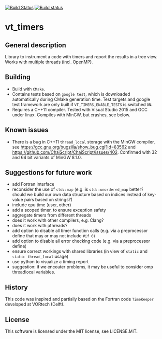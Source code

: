 [![Build Status](https://travis-ci.org/martinusbach/vt-timers.svg?branch=master)](https://travis-ci.org/martinusbach/vt-timers)
[![Build status](https://ci.appveyor.com/api/projects/status/56wbff12087v5el4/branch/master?svg=true)](https://ci.appveyor.com/project/martinusbach/vt-timers/branch/master)

vt_timers
=========

General description
-------------------

Library to instrument a code with timers and report the results in a tree view. Works with multiple threads (incl. OpenMP).


Building
--------

- Build with `CMake`.
- Contains tests based on `google test`, which is downloaded automatically during CMake generation time. Test targets and google test framework are only built if `VT_TIMERS_ENABLE_TESTS` is switched `ON`.
- Requires a C++11 compiler. Tested with Visual Studio 2015 and GCC under linux. Compiles with MinGW, but crashes, see below.


Known issues
------------

- There is a bug in C++11 `thread_local` storage with the MinGW compiler, see https://gcc.gnu.org/bugzilla/show_bug.cgi?id=83562 and https://github.com/ChaiScript/ChaiScript/issues/402. Confirmed with 32 and 64 bit variants of MinGW 8.1.0.


Suggestions for future work
---------------------------

- add Fortran interface
- reconsider the use of `std::map` (e.g. is `std::unordered_map` better? should we build our own data structure based on indices instead of key-value pairs based on strings?)
- include cpu time (user, other)
- add a scoped timer, to ensure exception safety
- aggregate timers from different threads
- does it work with other compilers, e.g. Clang?
- does it work with pthreads?
- add option to disable all timer function calls (e.g. via a preprocessor define that may or may not include `#if 0`)
- add option to disable all error checking code (e.g. via a preprocessor define)
- ensure correct workings with shared libraries (in view of `static` and `static thread_local` usage)
- use python to visualize a timing report
- suggestion: if we encouter problems, it may be useful to consider omp threadlocal variables.


History
-------

This code was inspired and partially based on the Fortran code `TimeKeeper` developed at VORtech (Delft).


License
-------

This software is licensed under the MIT license, see LICENSE.MIT.

